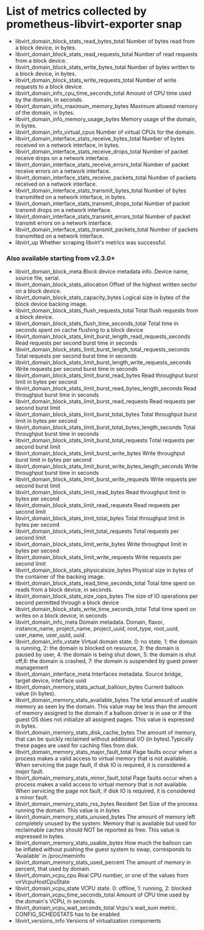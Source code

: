 # List of metrics collected by prometheus-libvirt-exporter snap
* libvirt_domain_block_stats_read_bytes_total Number of bytes read from a block device, in bytes.
* libvirt_domain_block_stats_read_requests_total Number of read requests from a block device.
* libvirt_domain_block_stats_write_bytes_total Number of bytes written to a block device, in bytes.
* libvirt_domain_block_stats_write_requests_total Number of write requests to a block device.
* libvirt_domain_info_cpu_time_seconds_total Amount of CPU time used by the domain, in seconds.
* libvirt_domain_info_maximum_memory_bytes Maximum allowed memory of the domain, in bytes.
* libvirt_domain_info_memory_usage_bytes Memory usage of the domain, in bytes.
* libvirt_domain_info_virtual_cpus Number of virtual CPUs for the domain.
* libvirt_domain_interface_stats_receive_bytes_total Number of bytes received on a network interface, in bytes.
* libvirt_domain_interface_stats_receive_drops_total Number of packet receive drops on a network interface.
* libvirt_domain_interface_stats_receive_errors_total Number of packet receive errors on a network interface.
* libvirt_domain_interface_stats_receive_packets_total Number of packets received on a network interface.
* libvirt_domain_interface_stats_transmit_bytes_total Number of bytes transmitted on a network interface, in bytes.
* libvirt_domain_interface_stats_transmit_drops_total Number of packet transmit drops on a network interface.
* libvirt_domain_interface_stats_transmit_errors_total Number of packet transmit errors on a network interface.
* libvirt_domain_interface_stats_transmit_packets_total Number of packets transmitted on a network interface.
* libvirt_up Whether scraping libvirt's metrics was successful.

### Also available starting from v2.3.0+
* libvirt_domain_block_meta Block device metadata info. Device name, source file, serial.
* libvirt_domain_block_stats_allocation Offset of the highest written sector on a block device.
* libvirt_domain_block_stats_capacity_bytes Logical size in bytes of the block device	backing image.
* libvirt_domain_block_stats_flush_requests_total Total flush requests from a block device.
* libvirt_domain_block_stats_flush_time_seconds_total Total time in seconds spent on cache flushing to a block device
* libvirt_domain_block_stats_limit_burst_length_read_requests_seconds Read requests per second burst time in seconds
* libvirt_domain_block_stats_limit_burst_length_total_requests_seconds Total requests per second burst time in seconds
* libvirt_domain_block_stats_limit_burst_length_write_requests_seconds Write requests per second burst time in seconds
* libvirt_domain_block_stats_limit_burst_read_bytes Read throughput burst limit in bytes per second
* libvirt_domain_block_stats_limit_burst_read_bytes_length_seconds Read throughput burst time in seconds
* libvirt_domain_block_stats_limit_burst_read_requests Read requests per second burst limit
* libvirt_domain_block_stats_limit_burst_total_bytes Total throughput burst limit in bytes per second
* libvirt_domain_block_stats_limit_burst_total_bytes_length_seconds Total throughput burst time in seconds
* libvirt_domain_block_stats_limit_burst_total_requests Total requests per second burst limit
* libvirt_domain_block_stats_limit_burst_write_bytes Write throughput burst limit in bytes per second
* libvirt_domain_block_stats_limit_burst_write_bytes_length_seconds Write throughput burst time in seconds
* libvirt_domain_block_stats_limit_burst_write_requests Write requests per second burst limit
* libvirt_domain_block_stats_limit_read_bytes Read throughput limit in bytes per second
* libvirt_domain_block_stats_limit_read_requests Read requests per second limit
* libvirt_domain_block_stats_limit_total_bytes Total throughput limit in bytes per second
* libvirt_domain_block_stats_limit_total_requests Total requests per second limit
* libvirt_domain_block_stats_limit_write_bytes Write throughput limit in bytes per second
* libvirt_domain_block_stats_limit_write_requests Write requests per second limit
* libvirt_domain_block_stats_physicalsize_bytes Physical size in bytes of the container of the backing image.
* libvirt_domain_block_stats_read_time_seconds_total Total time spent on reads from a block device, in seconds.
* libvirt_domain_block_stats_size_iops_bytes The size of IO operations per second permitted through a block device
* libvirt_domain_block_stats_write_time_seconds_total Total time spent on writes on a block device, in seconds
* libvirt_domain_info_meta Domain metadata. Domain, flavor, instance_name, project_name, project_uuid, root_type, root_uuid, user_name, user_uuid, uuid.
* libvirt_domain_info_vstate Virtual domain state. 0: no state, 1: the domain is running, 2: the domain is blocked on resource, 3: the domain is paused by user, 4: the domain is being shut down, 5: the domain is shut off,6: the domain is crashed, 7: the domain is suspended by guest power management
* libvirt_domain_interface_meta Interfaces metadata. Source bridge, target device, interface uuid
* libvirt_domain_memory_stats_actual_balloon_bytes Current balloon value (in bytes).
* libvirt_domain_memory_stats_available_bytes The total amount of usable memory as seen by the domain. This value may be less than the amount of memory assigned to the domain if a balloon driver is in use or if the guest OS does not initialize all assigned pages. This value is expressed in bytes.
* libvirt_domain_memory_stats_disk_cache_bytes The amount of memory, that can be quickly reclaimed without additional I/O (in bytes).Typically these pages are used for caching files from disk.
* libvirt_domain_memory_stats_major_fault_total Page faults occur when a process makes a valid access to virtual memory that is not available. When servicing the page fault, if disk IO is required, it is considered a major fault.
* libvirt_domain_memory_stats_minor_fault_total Page faults occur when a process makes a valid access to virtual memory that is not available. When servicing the page not fault, if disk IO is required, it is considered a minor fault.
* libvirt_domain_memory_stats_rss_bytes Resident Set Size of the process running the domain. This value is in bytes
* libvirt_domain_memory_stats_unused_bytes The amount of memory left completely unused by the system. Memory that is available but used for reclaimable caches should NOT be reported as free. This value is expressed in bytes.
* libvirt_domain_memory_stats_usable_bytes How much the balloon can be inflated without pushing the guest system to swap, corresponds to 'Available' in /proc/meminfo
* libvirt_domain_memory_stats_used_percent The amount of memory in percent, that used by domain.
* libvirt_domain_vcpu_cpu Real CPU number, or one of the values from virVcpuHostCpuState
* libvirt_domain_vcpu_state VCPU state. 0: offline, 1: running, 2: blocked
* libvirt_domain_vcpu_time_seconds_total Amount of CPU time used by the domain's VCPU, in seconds.
* libvirt_domain_vcpu_wait_seconds_total Vcpu's wait_sum metric. CONFIG_SCHEDSTATS has to be enabled
* libvirt_versions_info Versions of virtualization components
